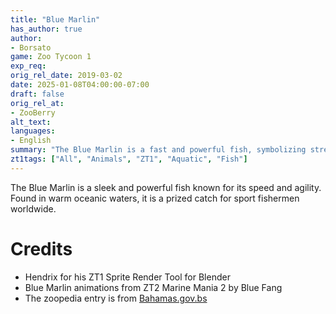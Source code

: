 ```yaml
---
title: "Blue Marlin"
has_author: true
author: 
- Borsato
game: Zoo Tycoon 1
exp_req:
orig_rel_date: 2019-03-02
date: 2025-01-08T04:00:00-07:00
draft: false
orig_rel_at: 
- ZooBerry
alt_text: 
languages:
- English
summary: "The Blue Marlin is a fast and powerful fish, symbolizing strength and endurance in the ocean."
zt1tags: ["All", "Animals", "ZT1", "Aquatic", "Fish"]
---
```


The Blue Marlin is a sleek and powerful fish known for its speed and agility. Found in warm oceanic waters, it is a prized catch for sport fishermen worldwide.

# Credits

- Hendrix for his ZT1 Sprite Render Tool for Blender  
- Blue Marlin animations from ZT2 Marine Mania 2 by Blue Fang  
- The zoopedia entry is from [Bahamas.gov.bs](https://www.bahamas.gov.bs/wps/portal/public/about%20the%20bahamas/national%20symbols/blue%20marlin%20-%20national%20fish%20of%20the%20bahamas/)
